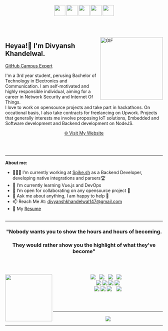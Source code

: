 
<p align="center">
    <a href="https://medium.com/@divyanshkhandelwal147"><img src="https://img.shields.io/badge/medium-%2312100E.svg?&style=for-the-badge&logo=medium&logoColor=white" height=35></a>
    <a href="https://www.twitter.com/noob_master147"><img src="https://img.shields.io/badge/twitter-%231DA1F2.svg?&style=for-the-badge&logo=twitter&logoColor=white" height=35></a>
    <a href="https://www.linkedin.com/in/divyansh-khandelwal147/"><img src="https://img.shields.io/badge/linkedin-%230077B5.svg?&style=for-the-badge&logo=linkedin&logoColor=white" height=35></a>
    <a href="https://www.instagram.com/divyansh_khandelwal/"><img src="https://img.shields.io/badge/instagram-%23E4405F.svg?&style=for-the-badge&logo=instagram&logoColor=white" height=35></a>
    <a href="https://dev.to/noobmaster147"><img src="https://img.shields.io/badge/DEV.TO-%230A0A0A.svg?&style=for-the-badge&logo=dev-dot-to&logoColor=white" height=35></a>
    <br><br><br><br>
</p>


<img align="right" alt="GIF" src="https://i.imgur.com/jdzAmsi.jpg" width=200px/>

<h2>Heyaa!👋 I'm Divyansh Khandelwal.<br> </h2>
<a href="https://githubcampus.expert/noob-master147/">GitHub Campus Expert</a>

<p> I'm a 3rd year student, perusing Bachelor of Technology in Electronics and Communication. I am self-motivated and highly responsible individual, aiming for a career in Network Security and Internet Of Things. 
<br>
I love to work on opensource projects and take part in hackathons. On occational basis, I also take contracts for freelancing on Upwork. Projects that generally interests me  involve proposing IoT solutions, Embedded and Software development and Backend development on NodeJS.
<p>
<p align="center">
    <a href="https://noob-master147.github.io/">🌐 Visit My Website</a>
</p>

<br/><br/> 

 ---

**About me:** 
* 👨🏽‍💻 I’m currently working at [Spike.sh](Spike.sh) as a Backend Developer, developing native integrations and parsers🏆 
* 🌱 I’m currently learning Vue.js and DevOps 
* 👯 I’m open for collaborating on any opensource project 🤝 
* 💬 Ask me about anything, I am happy to help 🥰
* 📫 Reach Me At: divyanshkhandelwal147@gmail.com
* 📝 My [Resume](https://docs.google.com/document/d/1_MZEFNvm-ANA4r4FnFT8NJeQtGkwq9lrg7v5_rH6v1I/edit?usp=sharing) 
<br/><br/> 

 ---

<p align="center">
<h3 align="center">"Nobody wants you to show the hours and hours of becoming.</h3>
<h3 align="center">They would rather show you the highlight of what they've become"</h3>
</p>
<br><br>

<p>
    <img width="150" align='left' src="https://raw.githubusercontent.com/coderjojo/coderjojo/master/img/github.gif">
</p>
<p align="center">
    <img src="https://img.shields.io/badge/javascript%20-%23F7DF1E.svg?&style=for-the-badge&logo=javascript&logoColor=white" />&nbsp;&nbsp;
    <img src="https://img.shields.io/badge/html5%20-%23e34f26.svg?&style=for-the-badge&logo=html5&logoColor=white" />&nbsp;&nbsp;
    <img src="https://img.shields.io/badge/css3%20-%231572B6.svg?&style=for-the-badge&logo=css3&logoColor=white" />&nbsp;&nbsp;
    <img src="https://img.shields.io/badge/vue.js%20-%2366BA83.svg?&style=for-the-badge&logo=vue.js&logoColor=white" />&nbsp;&nbsp;&nbsp;
    <br>
    <img src="https://img.shields.io/badge/Travis CI-black?&style=for-the-badge&logo=Travis&logoColor=black">
    <img src="https://img.shields.io/badge/-MongoDB-black?style=for-the-badge&logo=mongodb&link=https://github.com/imickovski">
    <img src="https://img.shields.io/badge/docker-black?style=for-the-badge&logo=docker&link=https://github.com/imickovski">
    <img src="https://img.shields.io/badge/-GitHub-181717?style=for-the-badge&logo=github&link=https://github.com/imickovski">
    <br>
    <img src="https://img.shields.io/badge/python-%233776AB.svg?&style=for-the-badge&logo=python&logoColor=white">
    <img src="https://img.shields.io/badge/Arduino-%234D999C.svg?&style=for-the-badge&logo=Arduino&logoColor=white">
    <img src="https://img.shields.io/badge/node.js%20-%23339933.svg?&style=for-the-badge&logo=node.js&logoColor=white" />&nbsp;&nbsp;&nbsp;
    <img src="https://img.shields.io/badge/Heroku-%235A42AD.svg?&style=for-the-badge&logo=Heroku&logoColor=white">
</p>

<br><br>


 ---

<p align="center">
<img src="https://github-readme-stats.vercel.app/api?username=noob-master147&show_icons=true&hide_border=true">
</p>

 ---

